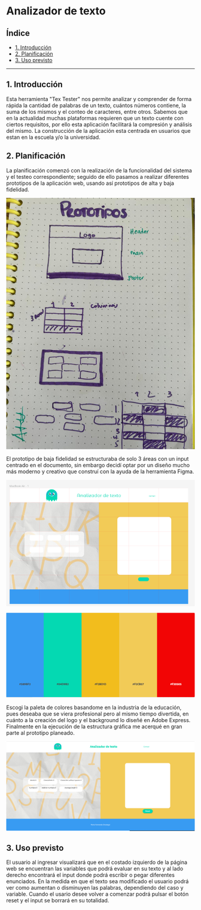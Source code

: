 # Analizador de texto

## Índice

* [1. Introducción](#1-Introducción)
* [2. Planificación](#2-Plafinicación)
* [3. Uso previsto](#3-usoprevisto)


***

## 1. Introducción

Esta herramienta "Tex Tester" nos permite analizar y comprender de forma rápida la cantidad de palabras de un texto, cuántos números contiene, la suma de los mismos y el conteo de caracteres, entre otros. Sabemos que en la actualidad muchas plataformas requieren que un texto cuente con ciertos requisitos, por ello esta aplicación facilitará la compresión y análisis del mismo. La construcción de la aplicación esta centrada en usuarios que estan en la escuela y/o la universidad.

## 2. Planificación

La planificación comenzó con la realización de la funcionalidad del sistema y el testeo correspondiente; seguido de ello pasamos a realizar diferentes prototipos de la aplicación web, usando así prototipos de alta y baja fidelidad.


![Foto de prototipo de baja fidelidad](/docs/images/prototipo.jpeg)

El prototipo de baja fidelidad se estructuraba de solo 3 áreas con un input centrado en el documento, sin embargo decidí optar por un diseño mucho más moderno y creativo que construí con la ayuda de la herramienta Figma.

![Foto de prototipo de alta fidelidad](/docs/images/prototipo%20alta%20fidelidad.png)

![Paleta de colores](/docs/images/paletadecolores.png)

Escogi la paleta de colores basandome en la industria de la educación, pues deseaba que se viera profesional pero al mismo tiempo divertida, en cuánto a la creación del logo y el background lo diseñé en Adobe Express. Finalmente en la ejecución de la estructura gráfica me acerqué en gran parte al prototipo planeado.

![Captura de pantalla de la aplicación](/docs/images/captura%20de%20pantalla.png)





## 3. Uso previsto

El usuario al ingresar visualizará que en el costado izquierdo de la página web se encuentran las variables que podrá evaluar en su texto y  al lado derecho encontrará el input donde podrá escribir o pegar diferentes enunciados. En la medida en que el texto sea modificado el usuario podrá ver como aumentan o disminuyen las palabras, dependiendo del caso y variable. Cuando el usario desee volver a comenzar podrá pulsar el botón reset y el input se borrará en su totalidad.





